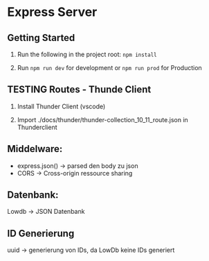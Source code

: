 # Express Server

## Getting Started

1. Run the following in the project root:
`npm install`

2. Run `npm run dev` for development or `npm run prod` for Production

## TESTING Routes - Thunde Client
1. Install Thunder Client (vscode)

2. Import  ./docs/thunder/thunder-collection_10_11_route.json in Thunderclient



## Middelware:
- express.json() -> parsed den body zu json 
- CORS -> Cross-origin ressource sharing

## Datenbank:
Lowdb -> JSON Datenbank

## ID Generierung
uuid -> generierung von IDs, da LowDb keine IDs generiert 